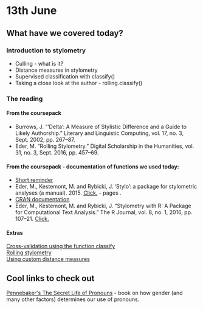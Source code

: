 # 13th June
## What have we covered today?
### Introduction to stylometry
* Culling - what is it?
* Distance measures in stylometry
* Supervised classification with classify()
* Taking a close look at the author - rolling.classify()

### The reading
#### From the coursepack
* Burrows, J. “‘Delta’: A Measure of Stylistic Difference and a Guide to Likely Authorship.” Literary and Linguistic Computing, vol. 17, no. 3, Sept. 2002, pp. 267–87.  
* Eder, M. “Rolling Stylometry.” Digital Scholarship in the Humanities, vol. 31, no. 3, Sept. 2016, pp. 457–69. 

#### From the coursepack - documentation of functions we used today:
* [Short reminder](https://computationalstylistics.github.io/stylo_nutshell/#running-rolling.classify)
* Eder, M., Kestemont, M. and Rybicki, J. ‘Stylo’: a package for stylometric analyses (a manual). 2015. [Click.](https://sites.google.com/site/computationalstylistics/stylo/stylo_howto.pdf?attredirects=1) - pages .
* [CRAN documentation](https://cran.r-project.org/web/packages/stylo/stylo.pdf)
* Eder, M., Kestemont, M. and Rybicki, J. “Stylometry with R: A Package for Computational Text Analysis.” The R Journal, vol. 8, no. 1, 2016, pp. 107–21. [Click.](https://journal.r-project.org/archive/2016/RJ-2016-007/RJ-2016-007.pdf) 
#### Extras
[Cross-validation using the function classify](https://computationalstylistics.github.io/docs/cross_validation)  
[Rolling stylometry](https://computationalstylistics.github.io/docs/rolling_stylometry)  
[Using custom distance measures](https://computationalstylistics.github.io/docs/custom_distances)  
## Cool links to check out
[Pennebaker's The Secret Life of Pronouns](http://www.secretlifeofpronouns.com/) - book on how gender (and many other factors) determines our use of pronouns.
